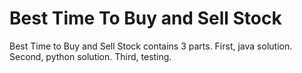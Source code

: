 # Best Time To Buy and Sell Stock

Best Time to Buy and Sell Stock contains 3 parts. First, java solution. Second, python solution. Third, testing.
